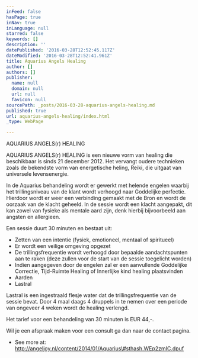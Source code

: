 ```yaml
---
inFeed: false
hasPage: true
inNav: true
inLanguage: null
starred: false
keywords: []
description: ''
datePublished: '2016-03-28T12:52:45.117Z'
dateModified: '2016-03-28T12:52:41.961Z'
title: Aquarius Angels Healing
author: []
authors: []
publisher:
  name: null
  domain: null
  url: null
  favicon: null
sourcePath: _posts/2016-03-28-aquarius-angels-healing.md
published: true
url: aquarius-angels-healing/index.html
_type: WebPage

---
```

AQUARIUS ANGELS(r) HEALING

AQUARIUS ANGELS(r) HEALING is een nieuwe vorm van healing die beschikbaar is sinds 21 december 2012\. Het vervangt oudere technieken zoals de bekendste vorm van energetische heling, Reiki, die uitgaat van universele levensenergie.

In de Aquarius behandeling wordt er gewerkt met helende engelen waarbij het trillingsniveau van de klant wordt verhoogd naar Goddelijke perfectie. Hierdoor wordt er weer een verbinding gemaakt met de Bron en wordt de oorzaak van de klacht geheeld. In de sessie wordt een klacht aangepakt, dit kan zowel van fysieke als mentale aard zijn, denk hierbij bijvoorbeeld aan angsten en allergieen. 

Een sessie duurt 30 minuten en bestaat uit:

* Zetten van een intentie (fysiek, emotioneel, mentaal of spiritueel)                                                                                        
* Er wordt een veilige omgeving opgezet                                                                                                                                 
* De trillingsfrequentie wordt verhoogd door bepaalde aandachtspunten aan te raken (deze zullen voor de start van de sessie toegelicht worden)                                                                                                                                                                 
* Indien aangegeven door de engelen zal er een aanvullende Goddelijke Correctie, Tijd-Ruimte Healing of Innerlijke kind healing plaatsvinden                                                                                                                                                                      
* Aarden                                                                                                                                                                             
* Lastral

Lastral is een ingestraald flesje water dat de trillingsfrequentie van de sessie bevat. Door 4 maal daags 4 druppels in te nemen over een periode van ongeveer 4 weken wordt de healing verlengd.

Het tarief voor een behandeling van 30 minuten is EUR 44,-.

Wil je een afspraak maken voor een consult ga dan naar de contact pagina.

- See more at: http://angeljoy.nl/content/2014/01/Aquarius\#sthash.WEp2zmIC.dpuf